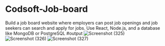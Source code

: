# Codsoft-Job-board
Build a job board website where employers can post job openings and job seekers can search and apply for jobs. Use React, Node.js, and a database like MongoDB or PostgreSQL
#output
![Screenshot (325)](https://github.com/Prirauniyar/Codsoft-Job-board/assets/153558952/d2c46a09-300c-4a28-8cd6-85f60a96a260)
![Screenshot (326)](https://github.com/Prirauniyar/Codsoft-Job-board/assets/153558952/7999f0be-9ce0-4394-8c92-1eafe46a82cf)
![Screenshot (327)](https://github.com/Prirauniyar/Codsoft-Job-board/assets/153558952/049147c0-d487-40cd-8d0a-bf2158362231)
